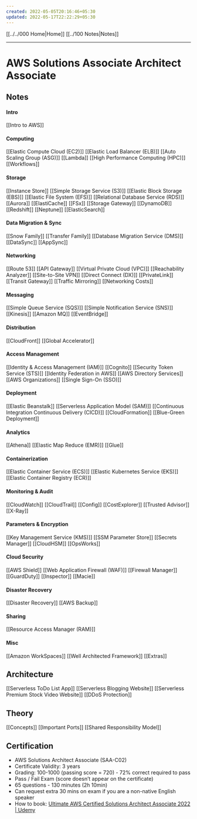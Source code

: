 ```yaml
---
created: 2022-05-05T20:16:46+05:30
updated: 2022-05-17T22:22:29+05:30
---
```


[[../../000 Home|Home]]
[[../100 Notes|Notes]]

---
# AWS Solutions Associate Architect Associate

## Notes

#### Intro
[[Intro to AWS]]

#### Computing
[[Elastic Compute Cloud (EC2)]]
[[Elastic Load Balancer (ELB)]]
[[Auto Scaling Group (ASG)]]
[[Lambda]]
[[High Performance Computing (HPC)]]
[[Workflows]]

#### Storage
[[Instance Store]]
[[Simple Storage Service (S3)]]
[[Elastic Block Storage (EBS)]]
[[Elastic File System (EFS)]]
[[Relational Database Service (RDS)]]
[[Aurora]]
[[ElastiCache]]
[[FSx]]
[[Storage Gateway]]
[[DynamoDB]]
[[Redshift]]
[[Neptune]]
[[ElasticSearch]]

#### Data Migration & Sync
[[Snow Family]]
[[Transfer Family]]
[[Database Migration Service (DMS)]]
[[DataSync]]
[[AppSync]]

#### Networking
[[Route 53]]
[[API Gateway]]
[[Virtual Private Cloud (VPC)]]
[[Reachability Analyzer]]
[[Site-to-Site VPN]]
[[Direct Connect (DX)]]
[[PrivateLink]]
[[Transit Gateway]]
[[Traffic Mirroring]]
[[Networking Costs]]

#### Messaging
[[Simple Queue Service (SQS)]]
[[Simple Notification Service (SNS)]]
[[Kinesis]]
[[Amazon MQ]]
[[EventBridge]]

#### Distribution
[[CloudFront]]
[[Global Accelerator]]

#### Access Management
[[Identity & Access Management (IAM)]]
[[Cognito]]
[[Security Token Service (STS)]]
[[Identity Federation in AWS]]
[[AWS Directory Services]]
[[AWS Organizations]]
[[Single Sign-On (SSO)]]

#### Deployment
[[Elastic Beanstalk]]
[[Serverless Application Model (SAM)]]
[[Continuous Integration Continuous Delivery (CICD)]]
[[CloudFormation]]
[[Blue-Green Deployment]]

#### Analytics
[[Athena]]
[[Elastic Map Reduce (EMR)]]
[[Glue]]

#### Containerization
[[Elastic Container Service (ECS)]]
[[Elastic Kubernetes Service (EKS)]]
[[Elastic Container Registry (ECR)]]

#### Monitoring & Audit
[[CloudWatch]]
[[CloudTrail]]
[[Config]]
[[CostExplorer]]
[[Trusted Advisor]]
[[X-Ray]]

#### Parameters & Encryption
[[Key Management Service (KMS)]]
[[SSM Parameter Store]]
[[Secrets Manager]]
[[CloudHSM]]
[[OpsWorks]]

#### Cloud Security
[[AWS Shield]]
[[Web Application Firewall (WAF)]]
[[Firewall Manager]]
[[GuardDuty]]
[[Inspector]]
[[Macie]]

#### Disaster Recovery
[[Disaster Recovery]]
[[AWS Backup]]

#### Sharing
[[Resource Access Manager (RAM)]]

#### Misc
[[Amazon WorkSpaces]]
[[Well Architected Framework]]
[[Extras]]

## Architecture
[[Serverless ToDo List App]]
[[Serverless Blogging Website]]
[[Serverless Premium Stock Video Website]]
[[DDoS Protection]]

## Theory
[[Concepts]]
[[Important Ports]]
[[Shared Responsibility Model]]

## Certification
-   AWS Solutions Architect Associate (SAA-C02)
-   Certificate Validity: 3 years
-   Grading: 100-1000 (passing score = 720) - 72% correct required to pass
-   Pass / Fail Exam (score doesn’t appear on the certificate)
-   65 questions - 130 minutes (2h 10min)
-   Can request extra 30 mins on exam if you are a non-native English speaker
-   How to book: [Ultimate AWS Certified Solutions Architect Associate 2022 | Udemy](https://www.udemy.com/course/aws-certified-solutions-architect-associate-saa-c02/learn/lecture/13531270#announcements)